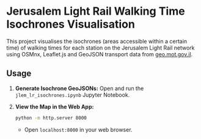 # Jerusalem Light Rail Walking Time Isochrones Visualisation
This project visualises the isochrones (areas accessible within a certain time) of walking times for each station on the  Jerusalem Light Rail network using OSMnx, Leaflet.js and GeoJSON transport data from [geo.mot.gov.il](geo.mot.gov.il).

## Usage

1. **Generate Isochrone GeoJSONs:**
    Open and run the `jlem_lr_isochrones.ipynb` Jupyter Notebook.
    

2. **View the Map in the Web App:**
    ```bash
    python -m http.server 8000
    ```
    - Open `localhost:8000` in your web browser.